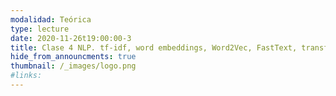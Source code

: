 ```yaml
---
modalidad: Teórica
type: lecture
date: 2020-11-26t19:00:00-3
title: Clase 4 NLP. tf-idf, word embeddings, Word2Vec, FastText, transfer learning
hide_from_announcments: true
thumbnail: /_images/logo.png
#links: 
---
```

